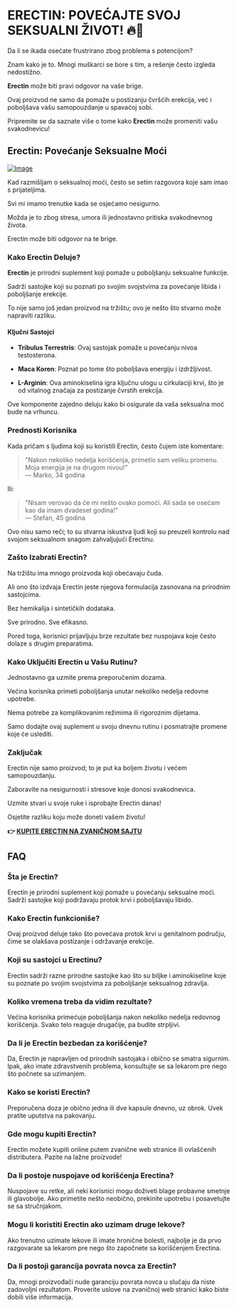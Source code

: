 # ERECTIN: POVEĆAJTE SVOJ SEKSUALNI ŽIVOT! 🔥💪

Da li se ikada osećate frustrirano zbog problema s potencijom? 

Znam kako je to. Mnogi muškarci se bore s tim, a rešenje često izgleda nedostižno. 

**Erectin** može biti pravi odgovor na vaše brige. 

Ovaj proizvod ne samo da pomaže u postizanju čvršćih erekcija, već i poboljšava vašu samopouzdanje u spavaćoj sobi. 

Pripremite se da saznate više o tome kako **Erectin** može promeniti vašu svakodnevicu!

## Erectin: Povećanje Seksualne Moći

[![Image](https://www2.sellhealth.com/256/erectin_27_1.jpg)](https://gchaffi.com/X0thMYW9)

Kad razmišljam o seksualnoj moći, često se setim razgovora koje sam imao s prijateljima. 

Svi mi imamo trenutke kada se osjećamo nesigurno.

Možda je to zbog stresa, umora ili jednostavno pritiska svakodnevnog života.

Erectin može biti odgovor na te brige.

### Kako Erectin Deluje?

**Erectin** je prirodni suplement koji pomaže u poboljšanju seksualne funkcije. 

Sadrži sastojke koji su poznati po svojim svojstvima za povećanje libida i poboljšanje erekcije.

To nije samo još jedan proizvod na tržištu; ovo je nešto što stvarno može napraviti razliku.

#### Ključni Sastojci

- **Tribulus Terrestris**: Ovaj sastojak pomaže u povećanju nivoa testosterona.
  
- **Maca Koren**: Poznat po tome što poboljšava energiju i izdržljivost. 

- **L-Arginin**: Ova aminokiselina igra ključnu ulogu u cirkulaciji krvi, što je od vitalnog značaja za postizanje čvrstih erekcija.

Ove komponente zajedno deluju kako bi osigurale da vaša seksualna moć bude na vrhuncu.

### Prednosti Korisnika

Kada pričam s ljudima koji su koristili Erectin, često čujem iste komentare:

> "Nakon nekoliko nedelja korišćenja, primetio sam veliku promenu. Moja energija je na drugom nivou!"  
> — Marko, 34 godina

Ili:

> "Nisam verovao da će mi nešto ovako pomoći. Ali sada se osećam kao da imam dvadeset godina!"  
> — Stefan, 45 godina

Ovo nisu samo reči; to su stvarna iskustva ljudi koji su preuzeli kontrolu nad svojom seksualnom snagom zahvaljujući Erectinu.

### Zašto Izabrati Erectin?

Na tržištu ima mnogo proizvoda koji obećavaju čuda. 

Ali ono što izdvaja Erectin jeste njegova formulacija zasnovana na prirodnim sastojcima. 

Bez hemikalija i sintetičkih dodataka. 

Sve prirodno. Sve efikasno.

Pored toga, korisnici prijavljuju brze rezultate bez nuspojava koje često dolaze s drugim preparatima.

### Kako Uključiti Erectin u Vašu Rutinu?

Jednostavno ga uzmite prema preporučenim dozama. 

Većina korisnika primeti poboljšanja unutar nekoliko nedelja redovne upotrebe.

Nema potrebe za komplikovanim režimima ili rigoroznim dijetama.

Samo dodajte ovaj suplement u svoju dnevnu rutinu i posmatrajte promene koje će uslediti.

### Zaključak

Erectin nije samo proizvod; to je put ka boljem životu i većem samopouzdanju. 

Zaboravite na nesigurnosti i stresove koje donosi svakodnevica. 

Uzmite stvari u svoje ruke i isprobajte Erectin danas!

Osjetite razliku koju može doneti vašem životu!



**👉 [KUPITE ERECTIN NA ZVANIČNOM SAJTU](https://gchaffi.com/X0thMYW9)**

## FAQ

### Šta je Erectin?
Erectin je prirodni suplement koji pomaže u povećanju seksualne moći. Sadrži sastojke koji podržavaju protok krvi i poboljšavaju libido. 

### Kako Erectin funkcioniše?
Ovaj proizvod deluje tako što povećava protok krvi u genitalnom području, čime se olakšava postizanje i održavanje erekcije.

### Koji su sastojci u Erectinu?
Erectin sadrži razne prirodne sastojke kao što su biljke i aminokiseline koje su poznate po svojim svojstvima za poboljšanje seksualnog zdravlja.

### Koliko vremena treba da vidim rezultate?
Većina korisnika primećuje poboljšanja nakon nekoliko nedelja redovnog korišćenja. Svako telo reaguje drugačije, pa budite strpljivi.

### Da li je Erectin bezbedan za korišćenje?
Da, Erectin je napravljen od prirodnih sastojaka i obično se smatra sigurnim. Ipak, ako imate zdravstvenih problema, konsultujte se sa lekarom pre nego što počnete sa uzimanjem.

### Kako se koristi Erectin?
Preporučena doza je obično jedna ili dve kapsule dnevno, uz obrok. Uvek pratite uputstva na pakovanju.

### Gde mogu kupiti Erectin?
Erectin možete kupiti online putem zvanične web stranice ili ovlašćenih distributera. Pazite na lažne proizvode!

### Da li postoje nuspojave od korišćenja Erectina?
Nuspojave su retke, ali neki korisnici mogu doživeti blage probavne smetnje ili glavobolje. Ako primetite nešto neobično, prekinite upotrebu i posavetujte se sa stručnjakom.

### Mogu li koristiti Erectin ako uzimam druge lekove?
Ako trenutno uzimate lekove ili imate hronične bolesti, najbolje je da prvo razgovarate sa lekarom pre nego što započnete sa korišćenjem Erectina.

### Da li postoji garancija povrata novca za Erectin?
Da, mnogi proizvođači nude garanciju povrata novca u slučaju da niste zadovoljni rezultatom. Proverite uslove na zvaničnoj web stranici kako biste dobili više informacija.